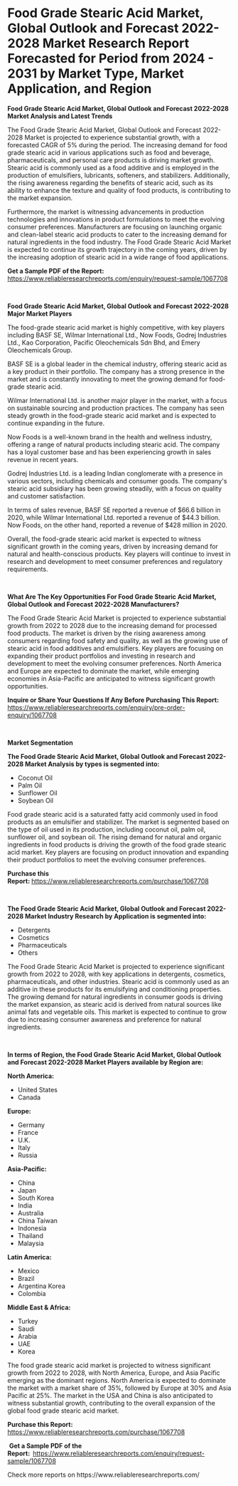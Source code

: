 <p><h1>Food Grade Stearic Acid Market, Global Outlook and Forecast 2022-2028 Market Research Report Forecasted for Period from 2024 -  2031 by Market Type, Market Application, and Region</h1></p><p><strong>Food Grade Stearic Acid Market, Global Outlook and Forecast 2022-2028 Market Analysis and Latest Trends</strong></p>
<p><p>The Food Grade Stearic Acid Market, Global Outlook and Forecast 2022-2028 Market is projected to experience substantial growth, with a forecasted CAGR of 5% during the period. The increasing demand for food grade stearic acid in various applications such as food and beverage, pharmaceuticals, and personal care products is driving market growth. Stearic acid is commonly used as a food additive and is employed in the production of emulsifiers, lubricants, softeners, and stabilizers. Additionally, the rising awareness regarding the benefits of stearic acid, such as its ability to enhance the texture and quality of food products, is contributing to the market expansion.</p><p>Furthermore, the market is witnessing advancements in production technologies and innovations in product formulations to meet the evolving consumer preferences. Manufacturers are focusing on launching organic and clean-label stearic acid products to cater to the increasing demand for natural ingredients in the food industry. The Food Grade Stearic Acid Market is expected to continue its growth trajectory in the coming years, driven by the increasing adoption of stearic acid in a wide range of food applications.</p></p>
<p><strong>Get a Sample PDF of the Report:&nbsp;</strong> <a href="https://www.reliableresearchreports.com/enquiry/request-sample/1067708">https://www.reliableresearchreports.com/enquiry/request-sample/1067708</a></p>
<p>&nbsp;</p>
<p><strong>Food Grade Stearic Acid Market, Global Outlook and Forecast 2022-2028 Major Market Players</strong></p>
<p><p>The food-grade stearic acid market is highly competitive, with key players including BASF SE, Wilmar International Ltd., Now Foods, Godrej Industries Ltd., Kao Corporation, Pacific Oleochemicals Sdn Bhd, and Emery Oleochemicals Group. </p><p>BASF SE is a global leader in the chemical industry, offering stearic acid as a key product in their portfolio. The company has a strong presence in the market and is constantly innovating to meet the growing demand for food-grade stearic acid.</p><p>Wilmar International Ltd. is another major player in the market, with a focus on sustainable sourcing and production practices. The company has seen steady growth in the food-grade stearic acid market and is expected to continue expanding in the future.</p><p>Now Foods is a well-known brand in the health and wellness industry, offering a range of natural products including stearic acid. The company has a loyal customer base and has been experiencing growth in sales revenue in recent years.</p><p>Godrej Industries Ltd. is a leading Indian conglomerate with a presence in various sectors, including chemicals and consumer goods. The company's stearic acid subsidiary has been growing steadily, with a focus on quality and customer satisfaction.</p><p>In terms of sales revenue, BASF SE reported a revenue of $66.6 billion in 2020, while Wilmar International Ltd. reported a revenue of $44.3 billion. Now Foods, on the other hand, reported a revenue of $428 million in 2020.</p><p>Overall, the food-grade stearic acid market is expected to witness significant growth in the coming years, driven by increasing demand for natural and health-conscious products. Key players will continue to invest in research and development to meet consumer preferences and regulatory requirements.</p></p>
<p>&nbsp;</p>
<p><strong>What Are The Key Opportunities For Food Grade Stearic Acid Market, Global Outlook and Forecast 2022-2028 Manufacturers?</strong></p>
<p><p>The Food Grade Stearic Acid Market is projected to experience substantial growth from 2022 to 2028 due to the increasing demand for processed food products. The market is driven by the rising awareness among consumers regarding food safety and quality, as well as the growing use of stearic acid in food additives and emulsifiers. Key players are focusing on expanding their product portfolios and investing in research and development to meet the evolving consumer preferences. North America and Europe are expected to dominate the market, while emerging economies in Asia-Pacific are anticipated to witness significant growth opportunities.</p></p>
<p><strong>Inquire or Share Your Questions If Any Before Purchasing This Report:</strong> <a href="https://www.reliableresearchreports.com/enquiry/pre-order-enquiry/1067708">https://www.reliableresearchreports.com/enquiry/pre-order-enquiry/1067708</a></p>
<p>&nbsp;</p>
<p><strong>Market Segmentation</strong></p>
<p><strong>The Food Grade Stearic Acid Market, Global Outlook and Forecast 2022-2028 Market Analysis by types is segmented into:</strong></p>
<p><ul><li>Coconut Oil</li><li>Palm Oil</li><li>Sunflower Oil</li><li>Soybean Oil</li></ul></p>
<p><p>Food grade stearic acid is a saturated fatty acid commonly used in food products as an emulsifier and stabilizer. The market is segmented based on the type of oil used in its production, including coconut oil, palm oil, sunflower oil, and soybean oil. The rising demand for natural and organic ingredients in food products is driving the growth of the food grade stearic acid market. Key players are focusing on product innovation and expanding their product portfolios to meet the evolving consumer preferences.</p></p>
<p><strong>Purchase this Report:&nbsp;</strong><a href="https://www.reliableresearchreports.com/purchase/1067708">https://www.reliableresearchreports.com/purchase/1067708</a></p>
<p>&nbsp;</p>
<p><strong>The Food Grade Stearic Acid Market, Global Outlook and Forecast 2022-2028 Market Industry Research by Application is segmented into:</strong></p>
<p><ul><li>Detergents</li><li>Cosmetics</li><li>Pharmaceuticals</li><li>Others</li></ul></p>
<p><p>The Food Grade Stearic Acid Market is projected to experience significant growth from 2022 to 2028, with key applications in detergents, cosmetics, pharmaceuticals, and other industries. Stearic acid is commonly used as an additive in these products for its emulsifying and conditioning properties. The growing demand for natural ingredients in consumer goods is driving the market expansion, as stearic acid is derived from natural sources like animal fats and vegetable oils. This market is expected to continue to grow due to increasing consumer awareness and preference for natural ingredients.</p></p>
<p>&nbsp;</p>
<p><strong>In terms of Region, the Food Grade Stearic Acid Market, Global Outlook and Forecast 2022-2028 Market Players available by Region are:</strong></p>
<p>
    <p> <strong> North America: </strong>
        <ul>
            <li>United States</li>
            <li>Canada</li>
        </ul>
        </p> 
    <p> <strong> Europe: </strong>
        <ul>
            <li>Germany</li>
            <li>France</li>
            <li>U.K.</li>
            <li>Italy</li>
            <li>Russia</li>
        </ul>
        </p> 
    <p> <strong> Asia-Pacific: </strong>
        <ul>
            <li>China</li>
            <li>Japan</li>
            <li>South Korea</li>
            <li>India</li>
            <li>Australia</li>
            <li>China Taiwan</li>
            <li>Indonesia</li>
            <li>Thailand</li>
            <li>Malaysia</li>
        </ul>
        </p> 
    <p> <strong> Latin America: </strong>
        <ul>
            <li>Mexico</li>
            <li>Brazil</li>
            <li>Argentina Korea</li>
            <li>Colombia</li>
        </ul>
        </p> 
    <p> <strong> Middle East & Africa: </strong>
        <ul>
            <li>Turkey</li>
            <li>Saudi</li>
            <li>Arabia</li>
            <li>UAE</li>
            <li>Korea</li>
        </ul>
    </p>
    </p>
<p><p>The food grade stearic acid market is projected to witness significant growth from 2022 to 2028, with North America, Europe, and Asia Pacific emerging as the dominant regions. North America is expected to dominate the market with a market share of 35%, followed by Europe at 30% and Asia Pacific at 25%. The market in the USA and China is also anticipated to witness substantial growth, contributing to the overall expansion of the global food grade stearic acid market.</p></p>
<p><strong>Purchase this Report: </strong><a href="https://www.reliableresearchreports.com/purchase/1067708">https://www.reliableresearchreports.com/purchase/1067708</a></p>
<p>&nbsp;<strong>Get a Sample PDF of the Report:&nbsp;&nbsp;</strong><a href="https://www.reliableresearchreports.com/enquiry/request-sample/1067708">https://www.reliableresearchreports.com/enquiry/request-sample/1067708</a></p>
<p><strong></strong></p>
<p>Check more reports on https://www.reliableresearchreports.com/</p>